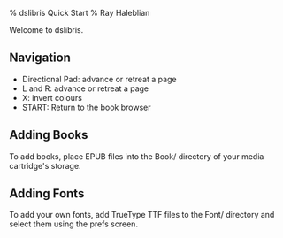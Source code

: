 % dslibris Quick Start
% Ray Haleblian

Welcome to dslibris.

## Navigation

* Directional Pad: advance or retreat a page
* L and R: advance or retreat a page
* X: invert colours
* START: Return to the book browser

## Adding Books

To add books, place EPUB files into the Book/ directory
of your media cartridge's storage.

## Adding Fonts

To add your own fonts, add TrueType TTF files
to the Font/ directory and select them using the prefs screen.
